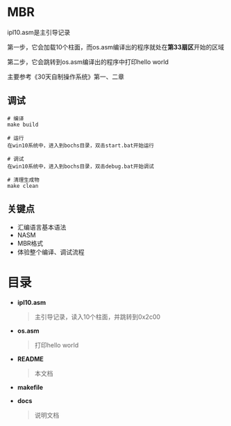# MBR

ipl10.asm是主引导记录

第一步，它会加载10个柱面，而os.asm编译出的程序就处在**第33扇区**开始的区域

第二步，它会跳转到os.asm编译出的程序中打印hello world

主要参考《30天自制操作系统》第一、二章

## 调试

```
# 编译
make build

# 运行
在win10系统中，进入到bochs目录，双击start.bat开始运行

# 调试
在win10系统中，进入到bochs目录，双击debug.bat开始调试

# 清理生成物
make clean
```

## 关键点

- 汇编语言基本语法
- NASM
- MBR格式
- 体验整个编译、调试流程

# 目录

- **ipl10.asm**

  > 主引导记录，读入10个柱面，并跳转到0x2c00

- **os.asm**

  > 打印hello world

- **README**

  > 本文档

- **makefile**

- **docs**

  > 说明文档



